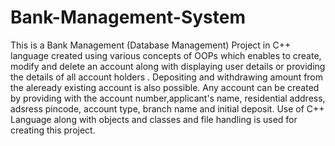 # Bank-Management-System
This is a Bank Management (Database Management) Project in C++ language created using various concepts of OOPs which enables to create, modify and delete an account along with displaying user details or providing the details of all account holders . Depositing and withdrawing amount from the aleready existing account is also possible.
Any account can be created by providing with the account number,applicant's name, residential address, adsress pincode, account type, branch name and initial deposit.
Use of C++ Language along with objects and classes and file handling is used for creating this project. 

